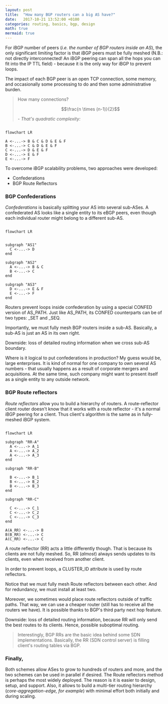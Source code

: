 ```yaml
---
layout: post
title:  "How many BGP routers can a big AS have?"
date:   2017-10-21 13:52:00 +0100
categories: routing, basics, bgp, design
math: true
mermaid: true
---
```

For iBGP number of peers (*i.e. the number of BGP routers inside an AS*), the only significant limiting factor is that iBGP peers must be fully meshed (N.B.: not directly interconnected! An iBGP peering can span all the hops you can fit into the IP TTL field) - because it is the only way for iBGP to prevent loops.

The impact of each BGP peer is an open TCP connection, some memory, and occasionally some processing to do and then some administrative burden.

> How many connections?
> 
> $$\frac{n \times (n-1)}{2}$$
> 
>  *- That\'s quadratic complexity:*

```mermaid

flowchart LR

A <-...-> B & C & D & E & F
B <-...-> C & D & E & F
C <-...-> D & E & F
D <-...-> E & F
E <-...-> F

```

To overcome iBGP scalability problems, two approaches were developed:

- Confederations
- BGP Route Reflectors

### BGP Confederations

*Confederations* is basically splitting your AS into several sub-ASes. A confederated AS looks like a single entity to its eBGP peers, even though each individual router might belong to a different sub-AS.

```mermaid

flowchart LR


subgraph "AS1"
  C <-...-> D
end

subgraph "AS2"
  A <-...-> B & C
  B <-...-> C 
end

subgraph "AS3"
  D <-...-> E & F
  E <-...-> F
end

```

Routers prevent loops inside confederation by using a special CONFED version of AS_PATH. Just like AS_PATH, its CONFED counterparts can be of two types: _SET and _SEQ.

Importantly, we must fully mesh BGP routers inside a sub-AS. Basically, a sub-AS is just an AS in its own right.

Downside: loss of detailed routing information when we cross sub-AS boundary.

Where is it logical to put confederations in production? My guess would be, large enterprises. It is kind of normal for one company to own several AS numbers - that usually happens as a result of corporate mergers and acquisitions. At the same time, such company might want to present itself as a single entity to any outside network.

### BGP Route reflectors

*Route reflectors* allow you to build a hierarchy of routers. A route-reflector client router doesn\'t know that it works with a route reflector - it\'s a normal iBGP peering for a client. Thus client\'s algorithm is the same as in fully-meshed iBGP system.

```mermaid

flowchart LR

subgraph "RR-A"
  A <-...-> A_1
  A <-...-> A_2
  A <-...-> A_3
end

subgraph "RR-B"

  B <-...-> B_1
  B <-...-> B_2
  B <-...-> B_3
end

subgraph "RR-C"

  C <-...-> C_1
  C <-...-> C_2
  C <-...-> C_3
end

A(A_RR) <-...-> B
B(B_RR) <-...-> C
A(C_RR) <-...-> C

```

A route reflector (RR) acts a little differently though. That is because its clients are not fully meshed. So, RR (*almost*) always sends updates to its clients, even when received from another client.

In order to prevent loops, a CLUSTER_ID attribute is used by route reflectors.

Notice that we must fully mesh Route reflectors between each other. And for redundancy, we must install at least two.

Moreover, we sometimes would place route reflectors outside of traffic paths. That way, we can use a cheaper router (still has to receive all the routers we have). It is possible thanks to BGP\'s third party next hop feature.

Downside: loss of detailed routing information, because RR will only send the best routes to its clients. Hence, possible suboptimal routing.

> Interestingly, BGP RRs are the basic idea behind some SDN implementations. Basically, the RR (SDN control server) is filling client\'s routing tables via BGP.

### Finally,

Both schemes allow ASes to grow to hundreds of routers and more, and the two schemes can be used in parallel if desired. The Route reflectors method is perhaps the most widely deployed. The reason is it is easier to design, setup, and support. Also, it allows to build a multi-tier routing hierarchy (*core-aggregation-edge, for example*) with minimal effort both initially and during scaling.